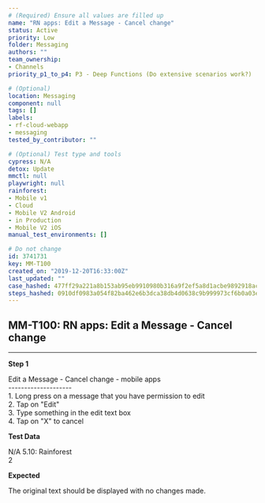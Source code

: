 ```yaml
---
# (Required) Ensure all values are filled up
name: "RN apps: Edit a Message - Cancel change"
status: Active
priority: Low
folder: Messaging
authors: ""
team_ownership:
- Channels
priority_p1_to_p4: P3 - Deep Functions (Do extensive scenarios work?)

# (Optional)
location: Messaging
component: null
tags: []
labels:
- rf-cloud-webapp
- messaging
tested_by_contributor: ""

# (Optional) Test type and tools
cypress: N/A
detox: Update
mmctl: null
playwright: null
rainforest:
- Mobile v1
- Cloud
- Mobile V2 Android
- in Production
- Mobile V2 iOS
manual_test_environments: []

# Do not change
id: 3741731
key: MM-T100
created_on: "2019-12-20T16:33:00Z"
last_updated: ""
case_hashed: 477ff29a221a8b153ab95eb9910980b316a9f2ef5a8d1acbe9892918aceb10c9b7b55db2569c7cb2401b89487312813e
steps_hashed: 0910df0983a054f82ba462e6b3dca38db4d0638c9b999973cf6b0a03e2582c1e5a800eed65451f98fed26e83c596c907
---
```


<!-- (Auto-generated) Based on frontmatter's "key" and "name" -->

## MM-T100: RN apps: Edit a Message - Cancel change

---

**Step 1**

Edit a Message - Cancel change - mobile apps\
\--------------------\
1\. Long press on a message that you have permission to edit\
2\. Tap on "Edit"\
3\. Type something in the edit text box\
4\. Tap on "X" to cancel

**Test Data**

N/A 5.10: Rainforest\
2

**Expected**

The original text should be displayed with no changes made.
